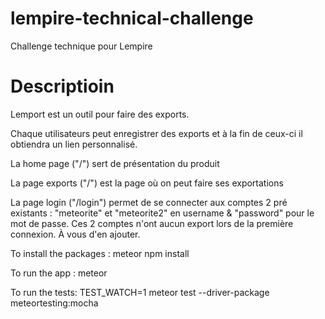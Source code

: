 # lempire-technical-challenge
Challenge technique pour Lempire


# Descriptioin
Lemport est un outil pour faire des exports.

Chaque utilisateurs peut enregistrer des exports et à la fin de ceux-ci il obtiendra un lien personnalisé.

La home page ("/") sert de présentation du produit

La page exports ("/") est la page où on peut faire ses exportations

La page login ("/login") permet de se connecter aux comptes 2 pré existants : "meteorite" et "meteorite2" en username & "password" pour le mot de passe. Ces 2 comptes n'ont aucun export lors de la première connexion. À vous d'en ajouter.



To install the packages :
meteor npm install

To run the app :
meteor

To run the tests:
TEST_WATCH=1 meteor test --driver-package meteortesting:mocha


